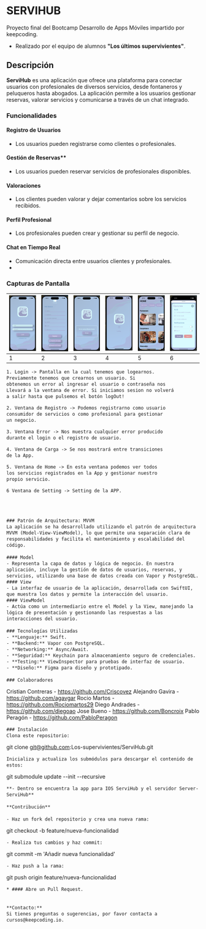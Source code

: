 # SERVIHUB
Proyecto final del Bootcamp Desarrollo de Apps Móviles impartido por keepcoding. 
- Realizado por el equipo de alumnos **"Los últimos supervivientes"**.
## Descripción

**ServiHub** es una aplicación que ofrece una plataforma para conectar usuarios con profesionales de diversos servicios, desde fontaneros y peluqueros hasta abogados. La aplicación permite a los usuarios gestionar reservas, valorar servicios y comunicarse a través de un chat integrado.

### Funcionalidades
#### Registro de Usuarios
- Los usuarios pueden registrarse como clientes o profesionales.
#### Gestión de Reservas** 
- Los usuarios pueden reservar servicios de profesionales disponibles.
#### Valoraciones 
- Los clientes pueden valorar y dejar comentarios sobre los servicios recibidos.
#### Perfil Profesional
- Los profesionales pueden crear y gestionar su perfil de negocio.
#### Chat en Tiempo Real
- Comunicación directa entre usuarios clientes y profesionales.
- 
### Capturas de Pantalla
| ![Simulador1](https://github.com/Los-supervivientes/ServiHub/blob/main/Photos%20for%20git/Captura1.png) | ![Simulador2](https://github.com/Los-supervivientes/ServiHub/blob/main/Photos%20for%20git/Captura2.png) | ![Simulador3](https://github.com/Los-supervivientes/ServiHub/blob/main/Photos%20for%20git/Captura3.png) | ![Simulador4](https://github.com/Los-supervivientes/ServiHub/blob/main/Photos%20for%20git/Captura4.png) |![Simulador5](https://github.com/Los-supervivientes/ServiHub/blob/main/Photos%20for%20git/Captura5.png) | ![Simulador6](https://github.com/Los-supervivientes/ServiHub/blob/main/Photos%20for%20git/Captura6.png) |
| --- | --- | --- | --- | --- | --- | 
| 1 | 2 | 3 | 4 | 5 | 6 |

```
1. Login -> Pantalla en la cual tenemos que logearnos.
Previamente tenemos que crearnos un usuario. Si
obtenemos un error al ingresar el usuario o contraseña nos
Llevará a la ventana de error. Si iniciamos sesion no volverá
a salir hasta que pulsemos el botón logOut!
```
```
2. Ventana de Registro -> Podemos registrarno como usuario
consumidor de servicios o como profesional para gestionar
un negocio.
```
```
3. Ventana Error -> Nos muestra cualquier error producido
durante el login o el registro de usuario.
```
```
4. Ventana de Carga -> Se nos mostrará entre transiciones
de la App.
```
```
5. Ventana de Home -> En esta ventana podemos ver todos
los servicios registrados en la App y gestionar nuestro
propio servicio.
```
```
6 Ventana de Setting -> Setting de la APP.
```
```



### Patrón de Arquitectura: MVVM
La aplicación se ha desarrollado utilizando el patrón de arquitectura MVVM (Model-View-ViewModel), lo que permite una separación clara de responsabilidades y facilita el mantenimiento y escalabilidad del código.

#### Model 
- Representa la capa de datos y lógica de negocio. En nuestra aplicación, incluye la gestión de datos de usuarios, reservas, y servicios, utilizando una base de datos creada con Vapor y PostgreSQL.
#### View 
- La interfaz de usuario de la aplicación, desarrollada con SwiftUI, que muestra los datos y permite la interacción del usuario.
#### ViewModel
- Actúa como un intermediario entre el Model y la View, manejando la lógica de presentación y gestionando las respuestas a las interacciones del usuario.

### Tecnologías Utilizadas
- **Lenguaje:** Swift.
- **Backend:** Vapor con PostgreSQL.
- **Networking:** Async/Await.
- **Seguridad:** Keychain para almacenamiento seguro de credenciales.
- **Testing:** ViewInspector para pruebas de interfaz de usuario.
- **Diseño:** Figma para diseño y prototipado.

### Colaboradores
```
Cristian Contreras - https://github.com/Criscovez
Alejandro Gavira - https://github.com/agavgar
Rocio Martos - https://github.com/Rociomartos29
Diego Andrades - https://github.com/diegoao
Jose Bueno - https://github.com/Boncroix
Pablo Peragón - https://github.com/PabloPeragon
```
### Instalación
Clona este repositorio:

```
git clone git@github.com:Los-supervivientes/ServiHub.git
```
Inicializa y actualiza los submódulos para descargar el contenido de estos:
```
git submodule update --init --recursive
```
**- Dentro se encuentra la app para IOS ServiHub y el servidor Server- ServiHub**

**Contribución**

- Haz un fork del repositorio y crea una nueva rama:
```
git checkout -b feature/nueva-funcionalidad
```
- Realiza tus cambios y haz commit:
```
git commit -m 'Añadir nueva funcionalidad'
```
- Haz push a la rama:
 ```
 git push origin feature/nueva-funcionalidad
```
* #### Abre un Pull Request.


**Contacto:**
Si tienes preguntas o sugerencias, por favor contacta a cursos@keepcoding.io.
